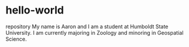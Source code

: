 # hello-world
repository
My name is Aaron and I am a student at Humboldt State University. I am currently majoring in Zoology and minoring in Geospatial Science.
